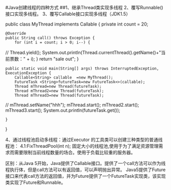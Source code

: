 #Java创建线程的四种方式
##1、继承Thread类实现多线程
2、覆写Runnable()接口实现多线程。
3、覆写Callable接口实现多线程（JDK1.5）

public class MyThread implements Callable<String> {
	private int count = 20;
 
	@Override
	public String call() throws Exception {
		for (int i = count; i > 0; i--) {
//			Thread.yield();
			System.out.println(Thread.currentThread().getName()+"当前票数：" + i);
		}
		return "sale out";
	} 
 
	public static void main(String[] args) throws InterruptedException, ExecutionException {
		Callable<String> callable  =new MyThread();
		FutureTask <String>futureTask=new FutureTask<>(callable);
		Thread mThread=new Thread(futureTask);
		Thread mThread2=new Thread(futureTask);
		Thread mThread3=new Thread(futureTask);
//		mThread.setName("hhh");
		mThread.start();
		mThread2.start();
		mThread3.start();
		System.out.println(futureTask.get());
		
	}
}

4、通过线程池启动多线程：通过Executor 的工具类可以创建三种类型的普通线程池：
 4.1:FixThreadPool(int n); 固定大小的线程池,使用于为了满足资源管理需求而需要限制当前线程数量的场合。使用于负载比较重的服务器。

区别：从Java 5开始，Java提供了Callable接口。提供了一个call方法可以作为线程执行体，但是call方法可以有返回值，可以声明抛出异常。
    Java5提供了Future接口来代表call方法的返回值，并为Future提供了一个FutureTask实现类，该实现类实现了Future和Runnable。
